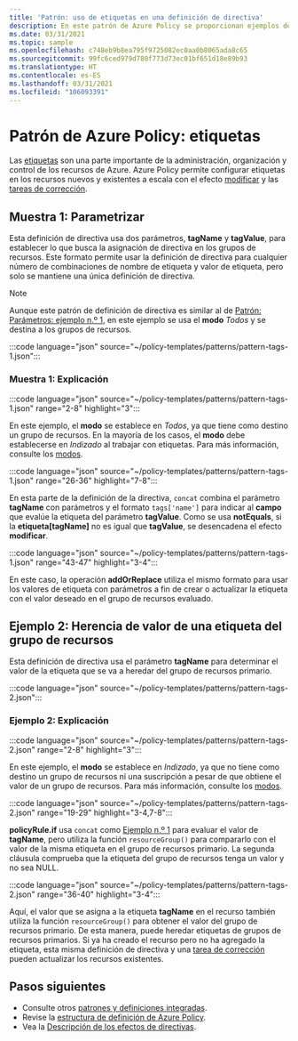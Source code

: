 ```yaml
---
title: 'Patrón: uso de etiquetas en una definición de directiva'
description: En este patrón de Azure Policy se proporcionan ejemplos de cómo agregar etiquetas con parámetros o heredar etiquetas de un grupo de recursos en una definición de directiva.
ms.date: 03/31/2021
ms.topic: sample
ms.openlocfilehash: c748eb9b8ea795f9725082ec0aa0b8065ada8c65
ms.sourcegitcommit: 99fc6ced979d780f773d73ec01bf651d18e89b93
ms.translationtype: HT
ms.contentlocale: es-ES
ms.lasthandoff: 03/31/2021
ms.locfileid: "106093391"
---
```

# <a name="azure-policy-pattern-tags"></a>Patrón de Azure Policy: etiquetas

Las [etiquetas](../../..//azure-resource-manager/management/tag-resources.md) son una parte importante de la administración, organización y control de los recursos de Azure. Azure Policy permite configurar etiquetas en los recursos nuevos y existentes a escala con el efecto [modificar](../concepts/effects.md#modify) y las [tareas de corrección](../how-to/remediate-resources.md).

## <a name="sample-1-parameterize-tags"></a>Muestra 1: Parametrizar

Esta definición de directiva usa dos parámetros, **tagName** y **tagValue**, para establecer lo que busca la asignación de directiva en los grupos de recursos. Este formato permite usar la definición de directiva para cualquier número de combinaciones de nombre de etiqueta y valor de etiqueta, pero solo se mantiene una única definición de directiva.

> [!NOTE]
> Aunque este patrón de definición de directiva es similar al de [Patrón: Parámetros: ejemplo n.º 1](./pattern-parameters.md#sample-1-string-parameters), en este ejemplo se usa el **modo** _Todos_ y se destina a los grupos de recursos.

:::code language="json" source="~/policy-templates/patterns/pattern-tags-1.json":::

### <a name="sample-1-explanation"></a>Muestra 1: Explicación

:::code language="json" source="~/policy-templates/patterns/pattern-tags-1.json" range="2-8" highlight="3":::

En este ejemplo, el **modo** se establece en _Todos_, ya que tiene como destino un grupo de recursos. En la mayoría de los casos, el **modo** debe establecerse en _Indizado_ al trabajar con etiquetas. Para más información, consulte los [modos](../concepts/definition-structure.md#resource-manager-modes).

:::code language="json" source="~/policy-templates/patterns/pattern-tags-1.json" range="26-36" highlight="7-8":::

En esta parte de la definición de la directiva, `concat` combina el parámetro **tagName** con parámetros y el formato `tags['name']` para indicar al **campo** que evalúe la etiqueta del parámetro **tagValue**.
Como se usa **notEquals**, si la **etiqueta\[tagName\]** no es igual que **tagValue**, se desencadena el efecto **modificar**.

:::code language="json" source="~/policy-templates/patterns/pattern-tags-1.json" range="43-47" highlight="3-4":::

En este caso, la operación **addOrReplace** utiliza el mismo formato para usar los valores de etiqueta con parámetros a fin de crear o actualizar la etiqueta con el valor deseado en el grupo de recursos evaluado.

## <a name="sample-2-inherit-tag-value-from-resource-group"></a>Ejemplo 2: Herencia de valor de una etiqueta del grupo de recursos

Esta definición de directiva usa el parámetro **tagName** para determinar el valor de la etiqueta que se va a heredar del grupo de recursos primario.

:::code language="json" source="~/policy-templates/patterns/pattern-tags-2.json":::

### <a name="sample-2-explanation"></a>Ejemplo 2: Explicación

:::code language="json" source="~/policy-templates/patterns/pattern-tags-2.json" range="2-8" highlight="3":::

En este ejemplo, el **modo** se establece en _Indizado_, ya que no tiene como destino un grupo de recursos ni una suscripción a pesar de que obtiene el valor de un grupo de recursos. Para más información, consulte los [modos](../concepts/definition-structure.md#resource-manager-modes).

:::code language="json" source="~/policy-templates/patterns/pattern-tags-2.json" range="19-29" highlight="3-4,7-8":::

**policyRule.if** usa `concat` como [Ejemplo n.º 1](#sample-1-parameterize-tags) para evaluar el valor de **tagName**, pero utiliza la función `resourceGroup()` para compararlo con el valor de la misma etiqueta en el grupo de recursos primario. La segunda cláusula comprueba que la etiqueta del grupo de recursos tenga un valor y no sea NULL.

:::code language="json" source="~/policy-templates/patterns/pattern-tags-2.json" range="36-40" highlight="3-4":::

Aquí, el valor que se asigna a la etiqueta **tagName** en el recurso también utiliza la función `resourceGroup()` para obtener el valor del grupo de recursos primario. De esta manera, puede heredar etiquetas de grupos de recursos primarios. Si ya ha creado el recurso pero no ha agregado la etiqueta, esta misma definición de directiva y una [tarea de corrección](../how-to/remediate-resources.md) pueden actualizar los recursos existentes.

## <a name="next-steps"></a>Pasos siguientes

- Consulte otros [patrones y definiciones integradas](./index.md).
- Revise la [estructura de definición de Azure Policy](../concepts/definition-structure.md).
- Vea la [Descripción de los efectos de directivas](../concepts/effects.md).